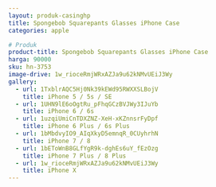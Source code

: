 ```yaml
---
layout: produk-casinghp
title: Spongebob Squarepants Glasses iPhone Case
categories: apple

# Produk
product-title: Spongebob Squarepants Glasses iPhone Case
harga: 90000
sku: hn-3753
image-drive: 1w_rioceRmjWRxAZJa9u62kNMvUEiJ3Wy
gallery:
  - url: 1TxblrAQC5Hj0Nk39kEWd95RWXXSLBojV
    title: iPhone 5 / 5s / SE
  - url: 1UHN9lE6oOgtRu_pFhqGCzBVJWy3IJuYb
    title: iPhone 6 / 6s
  - url: 1uzqiUmiCnTDXZNZ-XeH-xKZnnsrFyDpf
    title: iPhone 6 Plus / 6s Plus
  - url: 1bMbdvyIO9_AIqXkyD5emnqR_0CUyhrhN
    title: iPhone 7 / 8
  - url: 1bEToWnB8GLfYgR9k-dghEs6uY_fEzOzg
    title: iPhone 7 Plus / 8 Plus
  - url: 1w_rioceRmjWRxAZJa9u62kNMvUEiJ3Wy
    title: iPhone X
---
```

